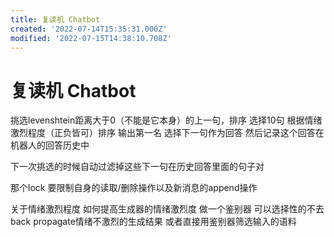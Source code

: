 ```yaml
---
title: 复读机 Chatbot
created: '2022-07-14T15:35:31.000Z'
modified: '2022-07-15T14:38:10.708Z'
---
```


# 复读机 Chatbot

挑选levenshtein距离大于0（不能是它本身）的上一句，排序 选择10句 根据情绪激烈程度（正负皆可）排序 输出第一名 选择下一句作为回答 然后记录这个回答在机器人的回答历史中



下一次挑选的时候自动过滤掉这些下一句在历史回答里面的句子对

那个lock 要限制自身的读取/删除操作以及新消息的append操作

关于情绪激烈程度 如何提高生成器的情绪激烈度 做一个鉴别器 可以选择性的不去back propagate情绪不激烈的生成结果 或者直接用鉴别器筛选输入的语料

